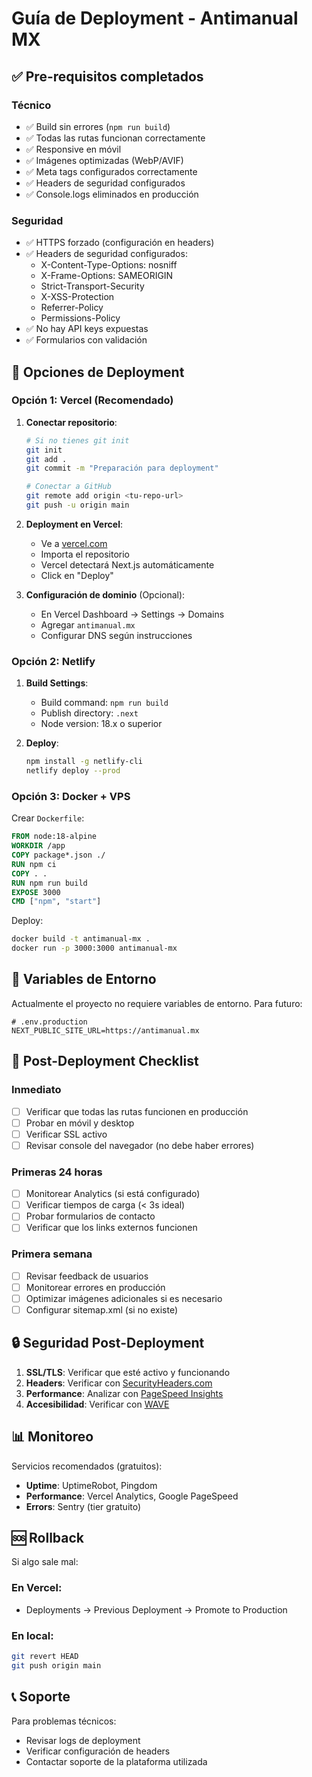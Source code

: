 # Guía de Deployment - Antimanual MX

## ✅ Pre-requisitos completados

### Técnico
- ✅ Build sin errores (`npm run build`)
- ✅ Todas las rutas funcionan correctamente
- ✅ Responsive en móvil
- ✅ Imágenes optimizadas (WebP/AVIF)
- ✅ Meta tags configurados correctamente
- ✅ Headers de seguridad configurados
- ✅ Console.logs eliminados en producción

### Seguridad
- ✅ HTTPS forzado (configuración en headers)
- ✅ Headers de seguridad configurados:
  - X-Content-Type-Options: nosniff
  - X-Frame-Options: SAMEORIGIN
  - Strict-Transport-Security
  - X-XSS-Protection
  - Referrer-Policy
  - Permissions-Policy
- ✅ No hay API keys expuestas
- ✅ Formularios con validación

## 🚀 Opciones de Deployment

### Opción 1: Vercel (Recomendado)

1. **Conectar repositorio**:
   ```bash
   # Si no tienes git init
   git init
   git add .
   git commit -m "Preparación para deployment"

   # Conectar a GitHub
   git remote add origin <tu-repo-url>
   git push -u origin main
   ```

2. **Deployment en Vercel**:
   - Ve a [vercel.com](https://vercel.com)
   - Importa el repositorio
   - Vercel detectará Next.js automáticamente
   - Click en "Deploy"

3. **Configuración de dominio** (Opcional):
   - En Vercel Dashboard → Settings → Domains
   - Agregar `antimanual.mx`
   - Configurar DNS según instrucciones

### Opción 2: Netlify

1. **Build Settings**:
   - Build command: `npm run build`
   - Publish directory: `.next`
   - Node version: 18.x o superior

2. **Deploy**:
   ```bash
   npm install -g netlify-cli
   netlify deploy --prod
   ```

### Opción 3: Docker + VPS

Crear `Dockerfile`:
```dockerfile
FROM node:18-alpine
WORKDIR /app
COPY package*.json ./
RUN npm ci
COPY . .
RUN npm run build
EXPOSE 3000
CMD ["npm", "start"]
```

Deploy:
```bash
docker build -t antimanual-mx .
docker run -p 3000:3000 antimanual-mx
```

## 🔧 Variables de Entorno

Actualmente el proyecto no requiere variables de entorno. Para futuro:

```env
# .env.production
NEXT_PUBLIC_SITE_URL=https://antimanual.mx
```

## 📝 Post-Deployment Checklist

### Inmediato
- [ ] Verificar que todas las rutas funcionen en producción
- [ ] Probar en móvil y desktop
- [ ] Verificar SSL activo
- [ ] Revisar console del navegador (no debe haber errores)

### Primeras 24 horas
- [ ] Monitorear Analytics (si está configurado)
- [ ] Verificar tiempos de carga (< 3s ideal)
- [ ] Probar formularios de contacto
- [ ] Verificar que los links externos funcionen

### Primera semana
- [ ] Revisar feedback de usuarios
- [ ] Monitorear errores en producción
- [ ] Optimizar imágenes adicionales si es necesario
- [ ] Configurar sitemap.xml (si no existe)

## 🔒 Seguridad Post-Deployment

1. **SSL/TLS**: Verificar que esté activo y funcionando
2. **Headers**: Verificar con [SecurityHeaders.com](https://securityheaders.com)
3. **Performance**: Analizar con [PageSpeed Insights](https://pagespeed.web.dev/)
4. **Accesibilidad**: Verificar con [WAVE](https://wave.webaim.org/)

## 📊 Monitoreo

Servicios recomendados (gratuitos):
- **Uptime**: UptimeRobot, Pingdom
- **Performance**: Vercel Analytics, Google PageSpeed
- **Errors**: Sentry (tier gratuito)

## 🆘 Rollback

Si algo sale mal:

### En Vercel:
- Deployments → Previous Deployment → Promote to Production

### En local:
```bash
git revert HEAD
git push origin main
```

## 📞 Soporte

Para problemas técnicos:
- Revisar logs de deployment
- Verificar configuración de headers
- Contactar soporte de la plataforma utilizada
